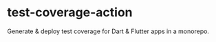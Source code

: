 # test-coverage-action
Generate &amp; deploy test coverage for Dart &amp; Flutter apps in a monorepo.
